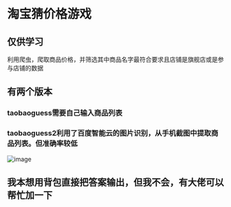 # 淘宝猜价格游戏 #
## 仅供学习 ##
利用爬虫，爬取商品价格，并筛选其中商品名字最符合要求且店铺是旗舰店或是参与店铺的数据
## 有两个版本 ##
### taobaoguess需要自己输入商品列表 ###
### taobaoguess2利用了百度智能云的图片识别，从手机截图中提取商品列表。但准确率较低 ###
![image](https://user-images.githubusercontent.com/89129910/200104104-8e9192ca-2829-42d1-8645-0ecd088719f8.png)

## 我本想用背包直接把答案输出，但我不会，有大佬可以帮忙加一下 ##

